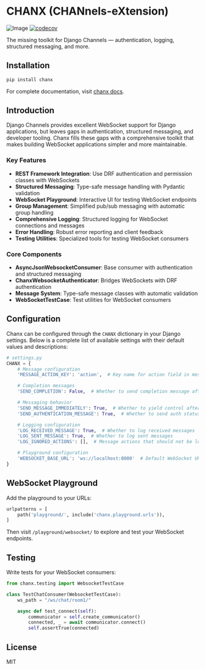 # CHANX (CHANnels-eXtension)
![Image](https://chanx.readthedocs.io/en/latest/_static/interrogate_badge.svg)
[![codecov](https://codecov.io/gh/huynguyengl99/chanx/branch/main/graph/badge.svg?token=X8R3BDPTY6)](https://codecov.io/gh/huynguyengl99/chanx)

The missing toolkit for Django Channels — authentication, logging, structured messaging, and more.

## Installation

```bash
pip install chanx
```

For complete documentation, visit [chanx docs](https://chanx.readthedocs.io/).

## Introduction

Django Channels provides excellent WebSocket support for Django applications, but leaves gaps in authentication,
 structured messaging, and developer tooling. Chanx fills these gaps with a comprehensive toolkit that makes
 building WebSocket applications simpler and more maintainable.

### Key Features

- **REST Framework Integration**: Use DRF authentication and permission classes with WebSockets
- **Structured Messaging**: Type-safe message handling with Pydantic validation
- **WebSocket Playground**: Interactive UI for testing WebSocket endpoints
- **Group Management**: Simplified pub/sub messaging with automatic group handling
- **Comprehensive Logging**: Structured logging for WebSocket connections and messages
- **Error Handling**: Robust error reporting and client feedback
- **Testing Utilities**: Specialized tools for testing WebSocket consumers

### Core Components

- **AsyncJsonWebsocketConsumer**: Base consumer with authentication and structured messaging
- **ChanxWebsocketAuthenticator**: Bridges WebSockets with DRF authentication
- **Message System**: Type-safe message classes with automatic validation
- **WebSocketTestCase**: Test utilities for WebSocket consumers

## Configuration

Chanx can be configured through the `CHANX` dictionary in your Django settings. Below is a complete list
 of available settings with their default values and descriptions:

```python
# settings.py
CHANX = {
    # Message configuration
    'MESSAGE_ACTION_KEY': 'action',  # Key name for action field in messages

    # Completion messages
    'SEND_COMPLETION': False,  # Whether to send completion message after processing messages

    # Messaging behavior
    'SEND_MESSAGE_IMMEDIATELY': True,  # Whether to yield control after sending messages
    'SEND_AUTHENTICATION_MESSAGE': True,  # Whether to send auth status after connection

    # Logging configuration
    'LOG_RECEIVED_MESSAGE': True,  # Whether to log received messages
    'LOG_SENT_MESSAGE': True,  # Whether to log sent messages
    'LOG_IGNORED_ACTIONS': [],  # Message actions that should not be logged

    # Playground configuration
    'WEBSOCKET_BASE_URL': 'ws://localhost:8000'  # Default WebSocket URL for discovery
}
```

## WebSocket Playground

Add the playground to your URLs:

```python
urlpatterns = [
    path('playground/', include('chanx.playground.urls')),
]
```

Then visit `/playground/websocket/` to explore and test your WebSocket endpoints.

## Testing

Write tests for your WebSocket consumers:

```python
from chanx.testing import WebsocketTestCase

class TestChatConsumer(WebsocketTestCase):
    ws_path = "/ws/chat/room1/"

    async def test_connect(self):
        communicator = self.create_communicator()
        connected, _ = await communicator.connect()
        self.assertTrue(connected)
```

## License
MIT
